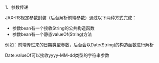 1、参数传递

JAX-RS规定参数封装（后台解析前端参数）通过以下两种方式完成：

- 参数bean有一个接收String的公共构造函数
- 参数bean有一个静态valueOf(String)方法

例如：前端传过来的日期类型参数，后台会以Date(String)的构造函数进行解析

Date.valueOf可以接收yyyy-MM-dd类型的字符串参数